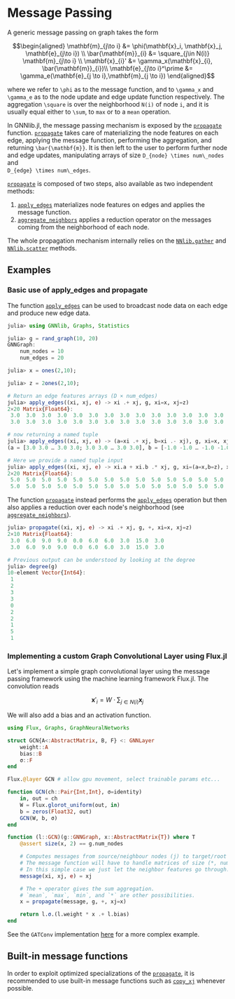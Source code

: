 # Message Passing

A generic message passing on graph takes the form

```math
\begin{aligned}
\mathbf{m}_{j\to i} &= \phi(\mathbf{x}_i, \mathbf{x}_j, \mathbf{e}_{j\to i}) \\
\bar{\mathbf{m}}_{i} &= \square_{j\in N(i)}  \mathbf{m}_{j\to i} \\
\mathbf{x}_{i}' &= \gamma_x(\mathbf{x}_{i}, \bar{\mathbf{m}}_{i})\\
\mathbf{e}_{j\to i}^\prime &=  \gamma_e(\mathbf{e}_{j \to i},\mathbf{m}_{j \to i})
\end{aligned}
```

where we refer to ``\phi`` as to the message function, 
and to ``\gamma_x`` and ``\gamma_e`` as to the node update and edge update function
respectively. The aggregation ``\square`` is over the neighborhood ``N(i)`` of node ``i``, 
and it is usually equal either to ``\sum``, to `max` or to a `mean` operation. 

In GNNlib.jl, the message passing mechanism is exposed by the [`propagate`](@ref) function.
[`propagate`](@ref) takes care of materializing the node features on each edge, applying the message function, performing the
aggregation, and returning ``\bar{\mathbf{m}}``. 
It is then left to the user to perform further node and edge updates,
manipulating arrays of size ``D_{node} \times num\_nodes`` and   
``D_{edge} \times num\_edges``.

[`propagate`](@ref) is composed of two steps, also available as two independent methods:

1. [`apply_edges`](@ref) materializes node features on edges and applies the message function. 
2. [`aggregate_neighbors`](@ref) applies a reduction operator on the messages coming from the neighborhood of each node.

The whole propagation mechanism internally relies on the [`NNlib.gather`](@ref) 
and [`NNlib.scatter`](@ref) methods.


## Examples

### Basic use of apply_edges and propagate

The function [`apply_edges`](@ref) can be used to broadcast node data
on each edge and produce new edge data.
```julia
julia> using GNNlib, Graphs, Statistics

julia> g = rand_graph(10, 20)
GNNGraph:
    num_nodes = 10
    num_edges = 20

julia> x = ones(2,10);

julia> z = 2ones(2,10);

# Return an edge features arrays (D × num_edges)
julia> apply_edges((xi, xj, e) -> xi .+ xj, g, xi=x, xj=z)
2×20 Matrix{Float64}:
 3.0  3.0  3.0  3.0  3.0  3.0  3.0  3.0  3.0  3.0  3.0  3.0  3.0  3.0  3.0  3.0  3.0  3.0  3.0  3.0
 3.0  3.0  3.0  3.0  3.0  3.0  3.0  3.0  3.0  3.0  3.0  3.0  3.0  3.0  3.0  3.0  3.0  3.0  3.0  3.0

# now returning a named tuple
julia> apply_edges((xi, xj, e) -> (a=xi .+ xj, b=xi .- xj), g, xi=x, xj=z)
(a = [3.0 3.0 … 3.0 3.0; 3.0 3.0 … 3.0 3.0], b = [-1.0 -1.0 … -1.0 -1.0; -1.0 -1.0 … -1.0 -1.0])

# Here we provide a named tuple input
julia> apply_edges((xi, xj, e) -> xi.a + xi.b .* xj, g, xi=(a=x,b=z), xj=z)
2×20 Matrix{Float64}:
 5.0  5.0  5.0  5.0  5.0  5.0  5.0  5.0  5.0  5.0  5.0  5.0  5.0  5.0  5.0  5.0  5.0  5.0  5.0  5.0
 5.0  5.0  5.0  5.0  5.0  5.0  5.0  5.0  5.0  5.0  5.0  5.0  5.0  5.0  5.0  5.0  5.0  5.0  5.0  5.0
```

The function [`propagate`](@ref) instead performs the [`apply_edges`](@ref) operation
but then also applies a reduction over each node's neighborhood (see [`aggregate_neighbors`](@ref)).
```julia
julia> propagate((xi, xj, e) -> xi .+ xj, g, +, xi=x, xj=z)
2×10 Matrix{Float64}:
 3.0  6.0  9.0  9.0  0.0  6.0  6.0  3.0  15.0  3.0
 3.0  6.0  9.0  9.0  0.0  6.0  6.0  3.0  15.0  3.0

# Previous output can be understood by looking at the degree
julia> degree(g)
10-element Vector{Int64}:
 1
 2
 3
 3
 0
 2
 2
 1
 5
 1
```

### Implementing a custom Graph Convolutional Layer using Flux.jl

Let's implement a simple graph convolutional layer using the message passing framework using the machine learning framework Flux.jl.
The convolution reads 

```math
\mathbf{x}'_i = W \cdot \sum_{j \in N(i)}  \mathbf{x}_j
```
We will also add a bias and an activation function.

```julia
using Flux, Graphs, GraphNeuralNetworks

struct GCN{A<:AbstractMatrix, B, F} <: GNNLayer
    weight::A
    bias::B
    σ::F
end

Flux.@layer GCN # allow gpu movement, select trainable params etc...

function GCN(ch::Pair{Int,Int}, σ=identity)
    in, out = ch
    W = Flux.glorot_uniform(out, in)
    b = zeros(Float32, out)
    GCN(W, b, σ)
end

function (l::GCN)(g::GNNGraph, x::AbstractMatrix{T}) where T
    @assert size(x, 2) == g.num_nodes

    # Computes messages from source/neighbour nodes (j) to target/root nodes (i).
    # The message function will have to handle matrices of size (*, num_edges).
    # In this simple case we just let the neighbor features go through.
    message(xi, xj, e) = xj 

    # The + operator gives the sum aggregation.
    # `mean`, `max`, `min`, and `*` are other possibilities.
    x = propagate(message, g, +, xj=x) 

    return l.σ.(l.weight * x .+ l.bias)
end
```

See the `GATConv` implementation [here](https://github.com/CarloLucibello/GraphNeuralNetworks.jl/blob/master/src/layers/conv.jl) for a more complex example.


## Built-in message functions

In order to exploit optimized specializations of the [`propagate`](@ref), it is recommended 
to use built-in message functions such as [`copy_xj`](@ref) whenever possible. 
